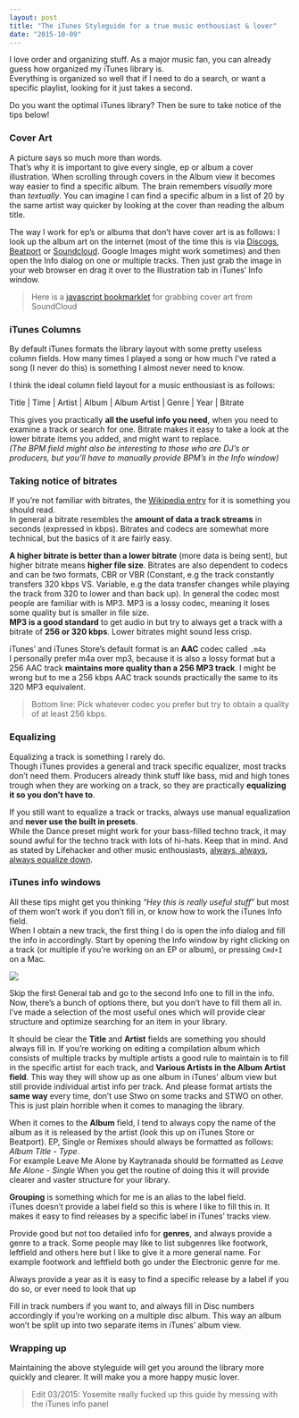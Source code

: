 ```yaml
---
layout: post
title: "The iTunes Styleguide for a true music enthousiast & lover"
date: "2015-10-09"
---
```


I love order and organizing stuff. As a major music fan, you can already guess how organized my iTunes library is.  
Everything is organized so well that if I need to do a search, or want a specific playlist, looking for it just takes a second.

Do you want the optimal iTunes library? Then be sure to take notice of the tips below!

### Cover Art

A picture says so much more than words.  
That’s why it is important to give every single, ep or album a cover illustration. When scrolling through covers in the Album view it becomes way easier to find a specific album. The brain remembers _visually_ more than _textually_. You can imagine I can find a specific album in a list of 20 by the same artist way quicker by looking at the cover than reading the album title.

The way I work for ep’s or albums that don’t have cover art is as follows: I look up the album art on the internet (most of the time this is via [Discogs](https://discogs.com), [Beatport](https://beatport.com) or [Soundcloud](https://soundcloud.com). Google Images might work sometimes) and then open the Info dialog on one or multiple tracks. Then just grab the image in your web browser en drag it over to the Illustration tab in iTunes’ Info window.

> Here is a [javascript bookmarklet](https://gist.github.com/thibmaek/83e00a0a62fdfbc83e81) for grabbing cover art from SoundCloud

### iTunes Columns

By default iTunes formats the library layout with some pretty useless column fields. How many times I played a song or how much I’ve rated a song (I never do this) is something I almost never need to know.

I think the ideal column field layout for a music enthousiast is as follows:

Title | Time | Artist | Album | Album Artist | Genre | Year | Bitrate

This gives you practically **all the useful info you need**, when you need to examine a track or search for one. Bitrate makes it easy to take a look at the lower bitrate items you added, and might want to replace.  
_(The BPM field might also be interesting to those who are DJ’s or producers, but you’ll have to manually provide BPM’s in the Info window)_

### Taking notice of bitrates

If you’re not familiar with bitrates, the [Wikipedia entry](http://en.wikipedia.org/wiki/Bit_rate#Multimedia) for it is something you should read.  
In general a bitrate resembles the **amount of data a track streams** in seconds (expressed in kbps). Bitrates and codecs are somewhat more technical, but the basics of it are fairly easy.

**A higher bitrate is better than a lower bitrate** (more data is being sent), but higher bitrate means **higher file size**. Bitrates are also dependent to codecs and can be two formats, CBR or VBR (Constant, e.g the track constantly transfers 320 kbps VS. Variable, e.g the data transfer changes while playing the track from 320 to lower and than back up). In general the codec most people are familiar with is MP3. MP3 is a lossy codec, meaning it loses some quality but is smaller in file size.  
**MP3 is a good standard** to get audio in but try to always get a track with a bitrate of **256 or 320 kbps**. Lower bitrates might sound less crisp.

iTunes’ and iTunes Store’s default format is an **AAC** codec called `.m4a`  
I personally prefer m4a over mp3, because it is also a lossy format but a 256 AAC track **maintains more quality than a 256 MP3 track**. I might be wrong but to me a 256 kbps AAC track sounds practically the same to its 320 MP3 equivalent.

> Bottom line: Pick whatever codec you prefer but try to obtain a quality of at least 256 kbps.

### Equalizing

Equalizing a track is something I rarely do.  
Though iTunes provides a general and track specific equalizer, most tracks don’t need them. Producers already think stuff like bass, mid and high tones trough when they are working on a track, so they are practically **equalizing it so you don’t have to**.

If you still want to equalize a track or tracks, always use manual equalization and **never use the built in presets**.  
While the Dance preset might work for your bass-filled techno track, it may sound awful for the techno track with lots of hi-hats. Keep that in mind.
And as stated by Lifehacker and other music enthousiasts, [always, always, always equalize down](http://lifehacker.com/should-i-use-an-equalizer-when-i-listen-to-music-1488713937).

### iTunes info windows

All these tips might get you thinking “_Hey this is really useful stuff_” but most of them won’t work if you don’t fill in, or know how to work the iTunes Info field.  
When I obtain a new track, the first thing I do is open the info dialog and fill the info in accordingly. Start by opening the Info window by right clicking on a track (or multiple if you’re working on an EP or album), or pressing `Cmd+I` on a Mac.

![](http://imgur.com/mIMSnYV.png])

Skip the first General tab and go to the second Info one to fill in the info.  
Now, there’s a bunch of options there, but you don’t have to fill them all in. I’ve made a selection of the most useful ones which will provide clear structure and optimize searching for an item in your library.

It should be clear the **Title** and **Artist** fields are something you should always fill in. If you’re working on editing a compilation album which consists of multiple tracks by multiple artists a good rule to maintain is to fill in the specific artist for each track, and **Various Artists in the Album Artist field**. This way they will show up as one album in iTunes’ album view but still provide individual artist info per track. And please format artists the **same way** every time, don’t use Stwo on some tracks and STWO on other. This is just plain horrible when it comes to managing the library.

When it comes to the **Album** field, I tend to always copy the name of the album as it is released by the artist (look this up on iTunes Store or Beatport). EP, Single or Remixes should always be formatted as follows: _Album Title - Type_.  
For example Leave Me Alone by Kaytranada should be formatted as _Leave Me Alone - Single_ When you get the routine of doing this it will provide clearer and vaster structure for your library.

**Grouping** is something which for me is an alias to the label field.  
iTunes doesn’t provide a label field so this is where I like to fill this in. It makes it easy to find releases by a specific label in iTunes’ tracks view.

Provide good but not too detailed info for **genres**, and always provide a genre to a track. Some people may like to list subgenres like footwork, leftfield and others here but I like to give it a more general name. For example footwork and leftfield both go under the Electronic genre for me.

Always provide a year as it is easy to find a specific release by a label if you do so, or ever need to look that up

Fill in track numbers if you want to, and always fill in Disc numbers accordingly if you’re working on a multiple disc album.
This way an album won’t be split up into two separate items in iTunes’ album view.

### Wrapping up

Maintaining the above styleguide will get you around the library more quickly and clearer. It will make you a more happy music lover.

> Edit 03/2015: Yosemite really fucked up this guide by messing with the iTunes info panel
